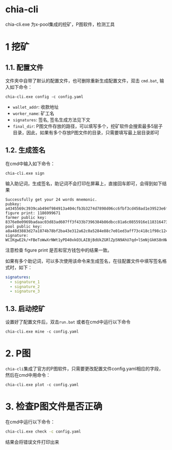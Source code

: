 # chia-cli
chia-cli.exe 为x-pool集成的挖矿，P图软件，检测工具

# 1 挖矿

## 1.1. 配置文件
文件夹中自带了默认的配置文件，也可删除重新生成配置文件，双击 `cmd.bat`, 输入如下命令：

```
chia-cli.exe config -c config.yaml
```

* `wallet_addr`: 收款地址
* `worker_name`: 矿工名
* `signatures`: 签名, 签名生成方法见下文
* `final_dir`: P图文件存放的路径，可以填写多个，挖矿软件会搜索最多5层子目录，因此，如果有多个存放P图文件的目录，只需要填写最上层目录即可

## 1.2. 生成签名
在cmd中输入如下命令：

```
chia-cli.exe sign
```
输入助记词，生成签名，助记词不会打印在屏幕上，直接回车即可，会得到如下结果

```
Successfully get your 24 words mnemonic.
pubkey: a4345569c3939cab494f984913a404cfb3b3274d7898d06cc6fbf3cd458ad1e39523e6f5fd5e054840878881d4acca51
figure print: 1186999671
farmer public key: 8376e0e0969badaac03d83ad607ff3f433b7396384b86dbcc81a6c0855916e118316473a30a7ffe134fda53245f7b34b
pool public key: a8a48d3883d27a1874b78bf2ba43e312a62c0a5284e88c7e01ed3aff73c418c1f98c124699edb5687514fd795f38d81c
signature: WCIKgwE2k/+FBeToWwXrNWt1yPD40xkO3LAIBjBdUkZGRlZp5N9AhU7qd+lSmNjGkKS8nNWqoqhyZ1Dk3a6X29/XvWgwzQVJ4ghM5p17JJzE8qsBKMm8ME7y8D/+A6dUfJ2vDKaAJIaVEK4SZ/UtyUuGvqQ7vW5B9jw/+xlXjncLUGmD/UbPJMwJohYygCho6RCyEBtuHtn3/vZzfMSoNWy443dxHgzfNMaRCLPE5WmkR/bo+qY6Bv52r0Uil5zJv7uZdKgEoNhzce27fncthRfcBlpAS2M0rbRtrkoKPsuBJ5jQkeJilHg983pdffmI5G5nhCrxDXdaYFGS38aEzA==
```
注意检查 figure print 是否和官方钱包中的结果一致。

如果有多个助记词，可以多次使用该命令来生成签名，在往配置文件中填写签名格式时，如下：

```yaml
signatures:
  - signature_1
  - signature_2
  - signature_3
```

## 1.3. 启动挖矿
设置好了配置文件后，双击`run.bat` 或者在cmd中运行以下命令

```shell
chia-cli.exe mine -c config.yaml
```

# 2. P图
`chia-cli`集成了官方的P图软件，只需要更改配置文件config.yaml相应的字段，然后在cmd中用命令：

```shell
chia-cli.exe plot -c config.yaml
```

# 3. 检查P图文件是否正确
在cmd中运行以下命令：

```bash
chia-cli.exe check -c config.yaml
```
结果会将错误文件打印出来
